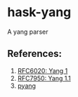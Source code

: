 # hask-yang
A yang parser

## References:
1. [RFC6020: Yang 1](https://datatracker.ietf.org/doc/html/rfc6020)
2. [RFC7950: Yang 1.1](https://datatracker.ietf.org/doc/html/rfc7950)
3. [pyang](https://github.com/mbj4668/pyang/)
